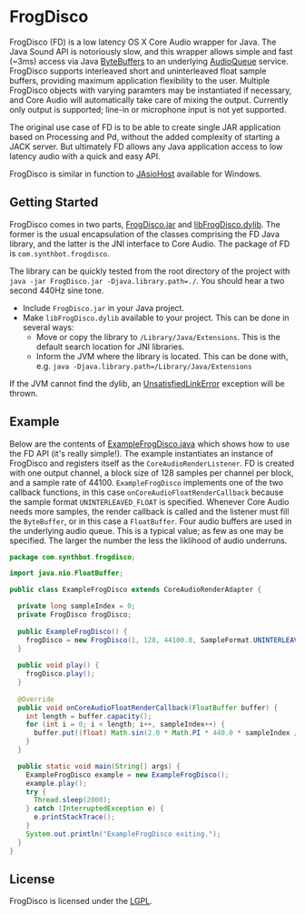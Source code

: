 # FrogDisco

FrogDisco (FD) is a low latency OS X Core Audio wrapper for Java. The Java Sound API is notoriously slow, and this wrapper allows simple and fast (~3ms) access via Java [ByteBuffers](http://docs.oracle.com/javase/1.4.2/docs/api/java/nio/ByteBuffer.html) to an underlying [AudioQueue](http://developer.apple.com/library/mac/#documentation/MusicAudio/Conceptual/AudioQueueProgrammingGuide/Introduction/Introduction.html) service. FrogDisco supports interleaved short and uninterleaved float sample buffers, providing maximum application flexibility to the user. Multiple FrogDisco objects with varying paramters may be instantiated if necessary, and Core Audio will automatically take care of mixing the output. Currently only output is supported; line-in or microphone input is not yet supported.

The original use case of FD is to be able to create single JAR application based on Processing and Pd, without the added complexity of starting a JACK server. But ultimately FD allows any Java application access to low latency audio with a quick and easy API.

FrogDisco is similar in function to [JAsioHost](https://github.com/mhroth/jasiohost) available for Windows.

## Getting Started

FrogDisco comes in two parts, [FrogDisco.jar](https://github.com/mhroth/FrogDisco/blob/master/FrogDisco.jar) and [libFrogDisco.dylib](https://github.com/mhroth/FrogDisco/blob/master/libFrogDisco.dylib). The former is the usual encapsulation of the classes comprising the FD Java library, and the latter is the JNI interface to Core Audio. The package of FD is `com.synthbot.frogdisco`.

The library can be quickly tested from the root directory of the project with `java -jar FrogDisco.jar -Djava.library.path=./`. You should hear a two second 440Hz sine tone.

+ Include `FrogDisco.jar` in your Java project.
+ Make `libFrogDisco.dylib` available to your project. This can be done in several ways:
  + Move or copy the library to `/Library/Java/Extensions`. This is the default search location for JNI libraries.
  + Inform the JVM where the library is located. This can be done with, e.g. `java -Djava.library.path=/Library/Java/Extensions`

If the JVM cannot find the dylib, an [UnsatisfiedLinkError](http://docs.oracle.com/javase/1.4.2/docs/api/java/lang/UnsatisfiedLinkError.html) exception will be thrown.

## Example

Below are the contents of [ExampleFrogDisco.java](https://github.com/mhroth/FrogDisco/blob/master/src/com/synthbot/frogdisco/ExampleFrogDisco.java) which shows how to use the FD API (it's really simple!). The example instantiates an instance of FrogDisco and registers itself as the `CoreAudioRenderListener`. FD is created with one output channel, a block size of 128 samples per channel per block, and a sample rate of 44100. `ExampleFrogDisco` implements one of the two callback functions, in this case `onCoreAudioFloatRenderCallback` because the sample format `UNINTERLEAVED_FLOAT` is specified. Whenever Core Audio needs more samples, the render callback is called and the listener must fill the `ByteBuffer`, or in this case a `FloatBuffer`. Four audio buffers are used in the underlying audio queue. This is a typical value; as few as one may be specified. The larger the number the less the liklihood of audio underruns.

```Java
package com.synthbot.frogdisco;

import java.nio.FloatBuffer;

public class ExampleFrogDisco extends CoreAudioRenderAdapter {

  private long sampleIndex = 0;
  private FrogDisco frogDisco;
  
  public ExampleFrogDisco() {
    frogDisco = new FrogDisco(1, 128, 44100.0, SampleFormat.UNINTERLEAVED_FLOAT, 4, this);
  }
  
  public void play() {
    frogDisco.play();
  }
  
  @Override
  public void onCoreAudioFloatRenderCallback(FloatBuffer buffer) {
    int length = buffer.capacity();
    for (int i = 0; i < length; i++, sampleIndex++) {
      buffer.put((float) Math.sin(2.0 * Math.PI * 440.0 * sampleIndex / 44100.0));
    }
  }

  public static void main(String[] args) {
    ExampleFrogDisco example = new ExampleFrogDisco();
    example.play();
    try {
      Thread.sleep(2000);
    } catch (InterruptedException e) {
      e.printStackTrace();
    }
    System.out.println("ExampleFrogDisco exiting.");
  }
}
```

## License

FrogDisco is licensed under the [LGPL](http://www.gnu.org/licenses/lgpl.html).